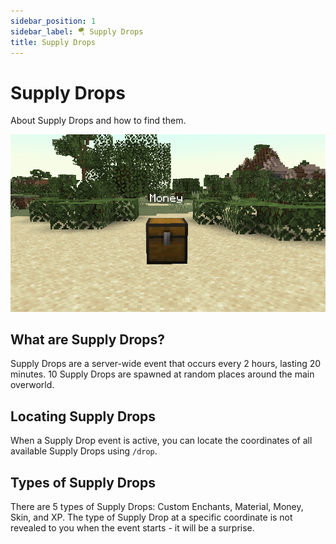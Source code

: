 ```yaml
---
sidebar_position: 1
sidebar_label: 🪂 Supply Drops
title: Supply Drops
---
```


# Supply Drops
About Supply Drops and how to find them.

![Supply Drop](./img/supply-drop.png)

## What are Supply Drops?
Supply Drops are a server-wide event that occurs every 2 hours, lasting 20 minutes. 10 Supply Drops are spawned at random places around the main overworld. 

## Locating Supply Drops
When a Supply Drop event is active, you can locate the coordinates of all available Supply Drops using `/drop`.

## Types of Supply Drops
There are 5 types of Supply Drops: Custom Enchants, Material, Money, Skin, and XP. The type of Supply Drop at a specific coordinate is not revealed to you when the event starts - it will be a surprise.